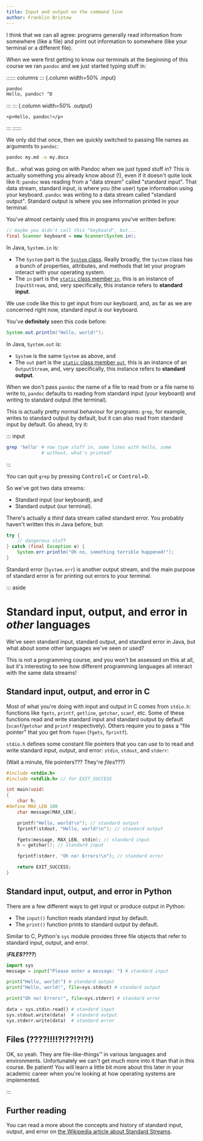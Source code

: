 ```yaml
---
title: Input and output on the command line
author: Franklin Bristow
---
```


I think that we can all agree: programs generally read information from
somewhere (like a file) and print out information to somewhere (like your
terminal or a different file).

When we were first getting to know our terminals at the beginning of this course
we ran `pandoc` and we just started typing stuff in:

:::::: columns
::: {.column width=50% .input}

```bash
pandoc
Hello, pandoc! ^D
```

:::
::: {.column width=50% .output}

```
<p>Hello, pandoc!</p>
```

:::
::::::

We only did that once, then we quickly switched to passing file names as
arguments to `pandoc`:

```bash
pandoc my.md -o my.docx
```

But... what was going on with Pandoc when we just typed stuff in? This is
actually something you already know about (!), even if it doesn't quite look
like it: `pandoc` was reading from a "data stream" called "standard input".
That data stream, standard input, is where you (the user) type information using
your keyboard. `pandoc` was writing to a data stream called "standard output".
Standard output is where you see information printed in your terminal.

You've almost certainly used this in programs you've written before:

```java
// maybe you didn't call this "keyboard", but...
final Scanner keyboard = new Scanner(System.in);
```

In Java, `System.in` is:

* The `System` part is the [`System` class]. Really broadly, the `System` class
  has a bunch of properties, attributes, and methods that let your program
  interact with your operating system.
* The `in` part is the [`static` class member `in`], this is an instance of
  `InputStream`, and, very specifically, this instance refers to **standard
  input**.

We use code like this to get input from our keyboard, and, as far as we are
concerned right now, standard input *is* our keyboard.

You've **definitely** seen this code before:

```java
System.out.println("Hello, world!");
```

In Java, `System.out` is:

* `System` is the same `System` as above, and
* The `out` part is the [`static` class member `out`], this is an instance of an
  `OutputStream`, and, very specifically, this instance refers to **standard
  output**.

When we don't pass `pandoc` the name of a file to read from or a file name to
write to, `pandoc` defaults to reading from standard input (your keyboard) and
writing to standard output (the terminal).

This is actually pretty normal behaviour for programs: `grep`, for example,
writes to standard output by default, but it can also read from standard input
by default. Go ahead, try it:

::: input

```bash
grep 'hello' # now type stuff in, some lines with hello, some
             # without, what's printed?
```

:::

You can quit `grep` by pressing <kbd>Control</kbd>+<kbd>C</kbd> or
<kbd>Control</kbd>+<kbd>D</kbd>.

So we've got two data streams: 

* Standard input (our keyboard), and
* Standard output (our terminal).

There's actually a *third* data stream called standard error. You probably
haven't written this in Java before, but:

```java
try {
    // dangerous stuff
} catch (final Exception e) {
    System.err.println("Oh no, something terrible happened!");
}
```

Standard error (`System.err`) is another output stream, and the main purpose of
standard error is for printing out errors to your terminal.

[`System` class]:
https://docs.oracle.com/en/java/javase/17/docs/api/java.base/java/lang/System.html
[`static` class member `in`]:
https://docs.oracle.com/en/java/javase/17/docs/api/java.base/java/lang/System.html#in
[`static` class member `out`]: 
https://docs.oracle.com/en/java/javase/17/docs/api/java.base/java/lang/System.html#out

::: aside

Standard input, output, and error in *other* languages
======================================================

We've seen standard input, standard output, and standard error in Java, but what
about some other languages we've seen or used?

This is not a programming course, and you won't be assessed on this at all, but
it's interesting to see how different programming languages all interact with
the same data streams!

Standard input, output, and error in C
--------------------------------------

Most of what you're doing with input and output in C comes from `stdio.h`:
functions like `fgets`, `printf`, `getline`, `getchar`, `scanf`, etc. Some of
these functions read and write standard input and standard output by default
(`scanf`/`getchar` and `printf` respectively). Others require you to pass a "file
pointer" that you get from `fopen` (`fgets`, `fprintf`).

`stdio.h` defines some constant file pointers that you can use to to read and
write standard input, output, and error: `stdin`, `stdout`, and `stderr`:

(Wait a minute, file pointers??? They're *files*???)

```c
#include <stdio.h>
#include <stdlib.h> // for EXIT_SUCCESS

int main(void)
{
    char h;
#define MAX_LEN 100
    char message[MAX_LEN];

    printf("Hello, world!\n"); // standard output
    fprintf(stdout, "Hello, world!\n"); // standard output

    fgets(message, MAX_LEN, stdin); // standard input
    h = getchar(); // standard input

    fprintf(stderr, "Oh no! Errors!\n"); // standard error

    return EXIT_SUCCESS;
}
```

Standard input, output, and error in Python
-------------------------------------------

There are a few different ways to get input or produce output in Python:

* The `input()` function reads standard input by default.
* The `print()` function prints to standard output by default.

Similar to C, Python's `sys` module provides three file objects that refer to
standard input, output, and error.

(***FILES????***)

```python
import sys
message = input("Please enter a message: ") # standard input

print("Hello, world!") # standard output
print("Hello, world!", file=sys.stdout) # standard output

print("Oh no! Errors!", file=sys.stderr) # standard error

data = sys.stdin.read() # standard input
sys.stdout.write(data)  # standard output
sys.stderr.write(data)  # standard error
```

Files (????!!!!?!??!?!?!)
-------------------------

OK, so yeah. They are file-like-things&trade; in various languages and
environments. Unfortunately we can't get much more into it than that in this
course. Be patient! You will learn a little bit more about this later in your
academic career when you're looking at how operating systems are implemented.

:::

Further reading
---------------

You can read a more about the concepts and history of standard input, output,
and error on [the Wikipedia article about Standard Streams].

[the Wikipedia article about Standard Streams]:
https://en.wikipedia.org/wiki/Standard_streams
